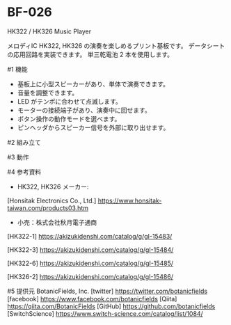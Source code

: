 # BF-026
HK322 / HK326 Music Player

メロディIC HK322, HK326 の演奏を楽しめるプリント基板です。
データシートの応用回路を実装できます。
単三乾電池 2 本を使用します。

#1 機能
- 基板上に小型スピーカーがあり、単体で演奏できます。
- 音量を調整できます。
- LED がテンポに合わせて点滅します。
- モーターの接続端子があり、演奏中に回せます。
- ボタン操作の動作モードを選べます。
- ピンヘッダからスピーカー信号を外部に取り出せます。

#2 組み立て

#3 動作

#4 参考資料

- HK322, HK326 メーカー:

[Honsitak Electronics Co., Ltd.] https://www.honsitak-taiwan.com/products03.htm

- 小売：株式会社秋月電子通商

[HK322-1] https://akizukidenshi.com/catalog/g/gI-15483/

[HK322-3] https://akizukidenshi.com/catalog/g/gI-15484/

[HK322-6] https://akizukidenshi.com/catalog/g/gI-15485/

[HK326-2] https://akizukidenshi.com/catalog/g/gI-15486/


#5 提供元
BotanicFields, Inc.
[twitter] https://twitter.com/botanicfields
[facebook] https://www.facebook.com/botanicfields
[Qiita] https://qiita.com/BotanicFields
[GitHub] https://github.com/botanicfields
[SwitchScience] https://www.switch-science.com/catalog/list/1084/
